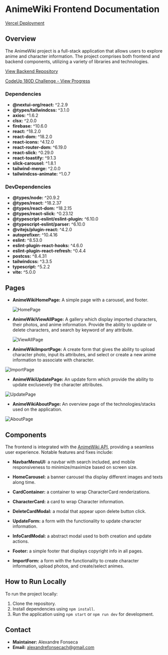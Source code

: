 # AnimeWiki Frontend Documentation

[Vercel Deployment](https://react-anime-wiki-web.vercel.app/)

## Overview

The AnimeWiki project is a full-stack application that allows users to explore anime and character information. The project comprises both frontend and backend components, utilizing a variety of libraries and technologies.

[View Backend Repository](https://github.com/alefnsc/react-anime-wiki-api)

[CodeUp 180D Challenge - View Progress](https://github.com/alefnsc/CodeUp-180D/blob/main/180-days-of-code/log.md)

### Dependencies

- **@nextui-org/react:** ^2.2.9
- **@types/tailwindcss:** ^3.1.0
- **axios:** ^1.6.2
- **clsx:** ^2.0.0
- **firebase:** ^10.6.0
- **react:** ^18.2.0
- **react-dom:** ^18.2.0
- **react-icons:** ^4.12.0
- **react-router-dom:** ^6.19.0
- **react-slick:** ^0.29.0
- **react-toastify:** ^9.1.3
- **slick-carousel:** ^1.8.1
- **tailwind-merge:** ^2.0.0
- **tailwindcss-animate:** ^1.0.7

### DevDependencies

- **@types/node:** ^20.9.2
- **@types/react:** ^18.2.37
- **@types/react-dom:** ^18.2.15
- **@types/react-slick:** ^0.23.12
- **@typescript-eslint/eslint-plugin:** ^6.10.0
- **@typescript-eslint/parser:** ^6.10.0
- **@vitejs/plugin-react:** ^4.2.0
- **autoprefixer:** ^10.4.16
- **eslint:** ^8.53.0
- **eslint-plugin-react-hooks:** ^4.6.0
- **eslint-plugin-react-refresh:** ^0.4.4
- **postcss:** ^8.4.31
- **tailwindcss:** ^3.3.5
- **typescript:** ^5.2.2
- **vite:** ^5.0.0

## Pages

- **AnimeWikiHomePage:** A simple page with a carousel, and footer.
  
  ![HomePage](/src/assets/home-desktop.png)

- **AnimeWikiViewAllPage:** A gallery which display imported characters, their photos, and anime information. Provide the ability to update or delete characters, and search by keyword of any attribute.
  
  ![ViewAllPage](/src/assets/view-all-desktop.png)

- **AnimeWikiImportPage:** A create form that gives the ability to upload character photo, input its attributes, and select or create a new anime information to associate with character.

![ImportPage](/src/assets/import-desktop.png)

- **AnimeWikiUpdatePage:** An update form which provide the ability to update exclusevely the character attributes.

![UpdatePage](/src/assets/update-desktop.png)

- **AnimeWikiAboutPage:** An overview page of the technologies/stacks used on the application.

![AboutPage](/src/assets/about-desktop.png)

## Components

The frontend is integrated with the [AnimeWiki API](https://github.com/alefnsc/react-anime-wiki-api), providing a seamless user experience. Notable features and fixes include:

- **NavbarMenuUI:** a navbar with search included, and mobile responsiveness to minimize/maximize based on screen size.

- **HomeCarousel:** a banner carousel tha display different images and texts along time.

- **CardContainer:** a container to wrap CharacterCard renderizations.

- **CharacterCard:** a card to wrap Character information.

- **DeleteCardModal:** a modal that appear upon delete button click.

- **UpdateForm:** a form with the functionality to update character information.

- **InfoCardModal:** a abstract modal used to both creation and update actions.

- **Footer:** a simple footer that displays copyright info in all pages.

- **ImportForm:** a form with the functionality to create character information, upload photos, and create/select animes.

## How to Run Locally

To run the project locally:

1. Clone the repository.
2. Install dependencies using `npm install`.
3. Run the application using `npm start` or `npm run dev` for development.

## Contact

- **Maintainer:** Alexandre Fonseca
- **Email:** alexandrefonsecach@gmail.com
